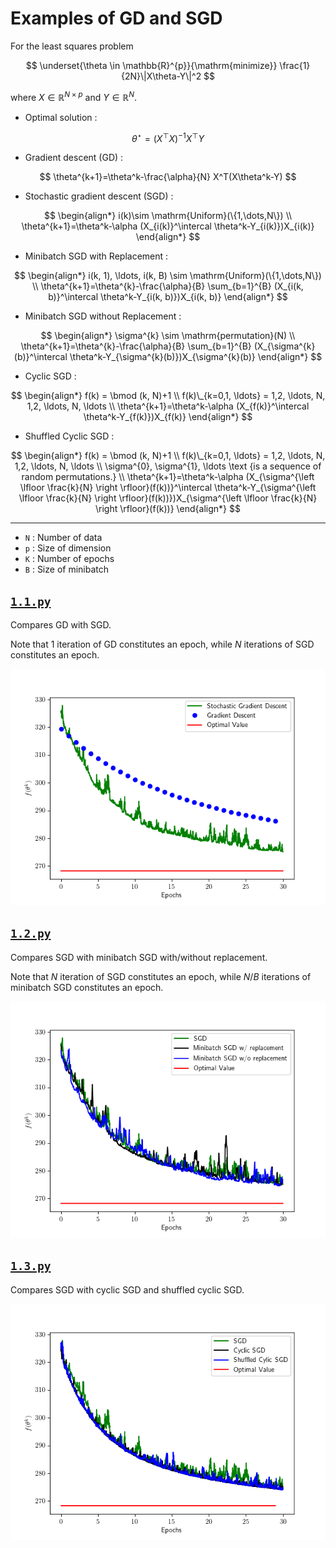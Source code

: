 # Examples of GD and SGD

For the least squares problem

$$
\underset{\theta \in \mathbb{R}^{p}}{\mathrm{minimize}} \frac{1}{2N}\|X\theta-Y\|^2
$$

where $X\in \mathbb{R}^{N\times p}$ and $Y\in \mathbb{R}^N$.

- Optimal solution : 

$$
\theta^{\star}=\left(X^{\top} X\right)^{-1} X^{\top} Y
$$

- Gradient descent (GD) :

$$
\theta^{k+1}=\theta^k-\frac{\alpha}{N} X^T(X\theta^k-Y)
$$

- Stochastic gradient descent (SGD) :

$$
\begin{align*}
i(k)\sim \mathrm{Uniform}(\{1,\dots,N\}) \\
\theta^{k+1}=\theta^k-\alpha (X_{i(k)}^\intercal \theta^k-Y_{i(k)})X_{i(k)}
\end{align*}
$$

- Minibatch SGD with Replacement : 

$$
\begin{align*}
i(k, 1), \ldots, i(k, B) \sim \mathrm{Uniform}(\{1,\dots,N\}) \\
\theta^{k+1}=\theta^{k}-\frac{\alpha}{B} \sum_{b=1}^{B} (X_{i(k, b)}^\intercal \theta^k-Y_{i(k, b)})X_{i(k, b)}
\end{align*}
$$

- Minibatch SGD without Replacement : 

$$
\begin{align*}
\sigma^{k} \sim \mathrm{permutation}(N) \\
\theta^{k+1}=\theta^{k}-\frac{\alpha}{B} \sum_{b=1}^{B} (X_{\sigma^{k}(b)}^\intercal \theta^k-Y_{\sigma^{k}(b)})X_{\sigma^{k}(b)}
\end{align*}
$$

- Cyclic SGD : 

$$
\begin{align*}
f(k) = \bmod (k, N)+1 \\
f(k)\_{k=0,1, \ldots} = 1,2, \ldots, N, 1,2, \ldots, N, \ldots \\
\theta^{k+1}=\theta^k-\alpha (X_{f(k)}^\intercal \theta^k-Y_{f(k)})X_{f(k)}
\end{align*}
$$

- Shuffled Cyclic SGD : 

$$
\begin{align*}
f(k) = \bmod (k, N)+1 \\
f(k)\_{k=0,1, \ldots} = 1,2, \ldots, N, 1,2, \ldots, N, \ldots \\
\sigma^{0}, \sigma^{1}, \ldots \text {is a sequence of random permutations.} \\
\theta^{k+1}=\theta^k-\alpha (X_{\sigma^{\left \lfloor \frac{k}{N} \right \rfloor}(f(k))}^\intercal \theta^k-Y_{\sigma^{\left \lfloor \frac{k}{N} \right \rfloor}(f(k))})X_{\sigma^{\left \lfloor \frac{k}{N} \right \rfloor}(f(k))}
\end{align*}
$$

---

- `N` : Number of data
- `p` : Size of dimension
- `K` : Number of epochs
- `B` : Size of minibatch

## [`1.1.py`](1.1.py)

Compares GD with SGD.

Note that 1 iteration of GD constitutes an epoch, while $N$ iterations of SGD constitutes an epoch.

![](result/1.1.1.png)

## [`1.2.py`](1.2.py)

Compares SGD with minibatch SGD with/without replacement.

Note that $N$ iteration of SGD constitutes an epoch, while $N / B$ iterations of minibatch SGD constitutes an epoch.

![](result/1.2.1.png)

## [`1.3.py`](1.3.py)

Compares SGD with cyclic SGD and shuffled cyclic SGD.

![](result/1.3.1.png)
